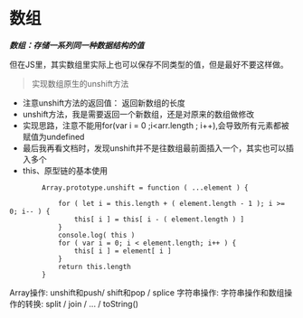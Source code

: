 # 数组

***数组：存储一系列同一种数据结构的值***

但在JS里，其实数组里实际上也可以保存不同类型的值，但是最好不要这样做。

> 实现数组原生的unshift方法

- 注意unshift方法的返回值： 返回新数组的长度
- unshift方法，我是需要返回一个新数组，还是对原来的数组做修改
- 实现思路，注意不能用for(var i = 0 ;i<arr.length ; i++),会导致所有元素都被赋值为undefined
- 最后我再看文档时，发现unshift并不是往数组最前面插入一个，其实也可以插入多个
- this、原型链的基本使用

```
        Array.prototype.unshift = function ( ...element ) {

            for ( let i = this.length + ( element.length - 1 ); i >= 0; i-- ) {
                this[ i ] = this[ i - ( element.length ) ]
            }
            console.log( this )
            for ( var i = 0; i < element.length; i++ ) {
                this[ i ] = element[ i ]
            }
            return this.length
        }

```


Array操作: unshift和push/ shift和pop / splice
字符串操作: 
字符串操作和数组操作的转换: split / join  / ... / toString()
